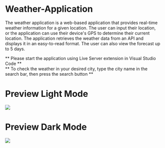 # Weather-Application

The weather application is a web-based application that provides real-time weather information for a given location.
The user can input their location, or the application can use their device's GPS to determine their current location.
The application retrieves the weather data from an API and displays it in an easy-to-read format.
The user can also view the forecast up to 5 days.

** Please start the application using Live Server extension in Visual Studio Code ** <br>
** To check the weather in your desired city, type the city name in the search bar, then press the search button **

# Preview Light Mode

<a><img src="https://user-images.githubusercontent.com/123982270/231263834-8e86cfb7-3368-4fc1-8adc-9fb0b897e119.png" style="max-width: 100%;"></a>

# Preview Dark Mode

<a><img src="https://user-images.githubusercontent.com/123982270/231264231-5d824a4c-743b-457c-867a-f2cddcaaa86d.png" style="max-width: 100%;"></a>
